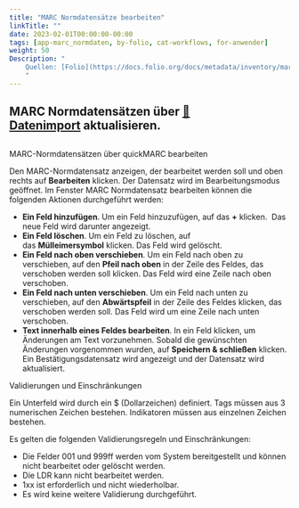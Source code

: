```yaml
---
title: "MARC Normdatensätze bearbeiten"
linkTitle: ""
date: 2023-02-01T00:00:00-00:00
tags: [app-marc_normdaten, by-folio, cat-workflows, for-anwender]
weight: 50
Description: "
    Quellen: [Folio](https://docs.folio.org/docs/metadata/inventory/marcauthority/#editing-marc-authority-records) & [GBV](https://info.gbv.de/pages/viewpage.action?pageId=854294555)
    "
---
```


## MARC Normdatensätzen über [📱Datenimport](https://info.gbv.de/pages/viewpage.action?pageId=839188636) aktualisieren.

##
MARC-Normdatensätzen über quickMARC bearbeiten

Den MARC-Normdatensatz anzeigen, der bearbeitet werden soll und oben rechts auf **Bearbeiten** klicken. Der Datensatz wird im Bearbeitungsmodus geöffnet. Im Fenster MARC Normdatensatz bearbeiten können die folgenden Aktionen durchgeführt werden:

-   **Ein Feld hinzufügen**. Um ein Feld hinzuzufügen, auf das **+** klicken.  Das neue Feld wird darunter angezeigt.
-   **Ein Feld löschen**. Um ein Feld zu löschen, auf das **Mülleimersymbol** klicken. Das Feld wird gelöscht.
-   **Ein Feld nach oben verschieben**. Um ein Feld nach oben zu verschieben, auf den **Pfeil nach oben** in der Zeile des Feldes, das verschoben werden soll klicken. Das Feld wird eine Zeile nach oben verschoben.
-   **Ein Feld nach unten verschieben**. Um ein Feld nach unten zu verschieben, auf den **Abwärtspfeil** in der Zeile des Feldes klicken, das verschoben werden soll. Das Feld wird um eine Zeile nach unten verschoben.
-   **Text innerhalb eines Feldes bearbeiten**. In ein Feld klicken, um Änderungen am Text vorzunehmen. Sobald die gewünschten Änderungen vorgenommen wurden, auf **Speichern & schließen** klicken. Ein Bestätigungsdatensatz wird angezeigt und der Datensatz wird aktualisiert.

Validierungen und Einschränkungen

Ein Unterfeld wird durch ein $ (Dollarzeichen) definiert.
Tags müssen aus 3 numerischen Zeichen bestehen.
Indikatoren müssen aus einzelnen Zeichen bestehen.

Es gelten die folgenden Validierungsregeln und Einschränkungen:

-   Die Felder 001 und 999ff werden vom System bereitgestellt und können nicht bearbeitet oder gelöscht werden.
-   Die LDR kann nicht bearbeitet werden.
-   1xx ist erforderlich und nicht wiederholbar.
-   Es wird keine weitere Validierung durchgeführt.
